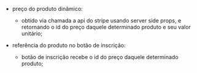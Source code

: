 - preço do produto dinâmico:

  - obtido via chamada a api do stripe usando server side props, e retornando o id do preço daquele determinado produto e seu valor unitário;

- referência do produto no botão de inscrição:
  - botão de inscrição recebe o id do preço daquele determinado produto;
